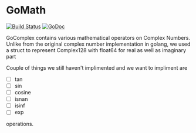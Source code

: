 # GoMath

[![Build Status](https://travis-ci.com/asnimansari/gocomplex.svg?branch=master)](https://travis-ci.com/asnimansari/gocomplex)
[![GoDoc](https://godoc.org/github.com/nathany/looper?status.svg)](https://godoc.org/github.com/asnimansari/gocomplex/)

GoComplex contains various mathematical operators on Complex Numbers. Unlike from the original complex number implementation in golang, we used a struct to represent Complex128 with float64 for real as well as imaginary part


Couple of things we still haven't implimented and we want to impliment are  


- [ ]  tan
- [ ]  sin
- [ ]  cosine
- [ ]  isnan
- [ ]  isinf
- [ ]  exp

operations.
